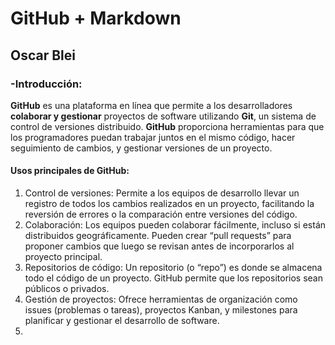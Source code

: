 # GitHub + Markdown
## Oscar Blei
### -Introducción:
**GitHub** es una plataforma en línea que permite a los desarrolladores **colaborar y gestionar** proyectos de software utilizando **Git**, un sistema de control de versiones distribuido. **GitHub** proporciona herramientas para que los programadores puedan trabajar juntos en el mismo código, hacer seguimiento de cambios, y gestionar versiones de un proyecto.
#### Usos principales de GitHub:
1. Control de versiones: Permite a los equipos de desarrollo llevar un registro de todos los cambios realizados en un proyecto, facilitando la reversión de errores o la comparación entre versiones del código.
2. Colaboración: Los equipos pueden colaborar fácilmente, incluso si están distribuidos geográficamente. Pueden crear “pull requests” para proponer cambios que luego se revisan antes de incorporarlos al proyecto principal.
3. Repositorios de código: Un repositorio (o “repo”) es donde se almacena todo el código de un proyecto. GitHub permite que los repositorios sean públicos o privados.
4. Gestión de proyectos: Ofrece herramientas de organización como issues (problemas o tareas), proyectos Kanban, y milestones para planificar y gestionar el desarrollo de software.
5. 
